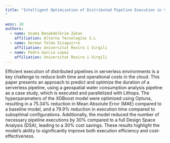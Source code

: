 ```yaml
---
title: "Intelligent Optimization of Distributed Pipeline Execution in Serverless Platforms: A Predictive Model Approach
"
 
wosc: 10
authors:
  - name: Usama Benabdelkrim Zakan
    affiliation: Alterna Tecnologías S.L
  - name: German Telmo Eizaguirre
    affiliation: Universitat Rovira i Virgili
  - name: Pedro Garcia Lopez 
    affiliation: Universitat Rovira i Virgili
---
```


Efficient execution of distributed pipelines in serverless environments is a key challenge to reduce both time and operational costs in the cloud. This paper presents an approach to predict and optimize the duration of a serverless pipeline, using a geospatial water consumption analysis pipeline as a case study, which is executed and parallelized with Lithops. The hyperparameters of the XGBoost model were optimized using Optuna, resulting in a 75.34% reduction in Mean Absolute Error (MAE) compared to a baseline model, and a 79.9% reduction in execution time compared to suboptimal configurations. Additionally, the model reduced the number of necessary pipeline executions by 30% compared to a full Design Space Analysis (DSA), leading to a 30% cost savings. These results highlight the model’s ability to significantly improve both execution efficiency and cost-effectiveness.